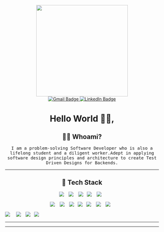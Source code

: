 <div id="header" align="center">
  <img
    src="https://camo.githubusercontent.com/5ddf73ad3a205111cf8c686f687fc216c2946a75005718c8da5b837ad9de78c9/68747470733a2f2f7468756d62732e6766796361742e636f6d2f4576696c4e657874446576696c666973682d736d616c6c2e676966"
    width="300" height="300" />
</div>


<div id="badges" align="center">

  <a href="mailto:sanusiabubakr343@gmail.com">
    <img src="https://img.shields.io/badge/Gmail-D14836?style=for-the-badge&logo=gmail&logoColor=white"
      alt="Gmail Badge" />
  </a>

  <a href="https://www.linkedin.com/in/sanusi-abubakr-80495b176/">
    <img src="https://img.shields.io/badge/LinkedIn-blue?style=for-the-badge&logo=linkedin&logoColor=white"
      alt="LinkedIn Badge" />
  </a>

  <br>

  <h1>
    Hello World 👋🏽,
  </h1>
</div>

<h2 align="center"> 👨‍💻 Whoami?</h2>
<p align="center">
  <samp> I am a problem-solving Software Developer who is also a lifelong student and a diligent worker.Adept in
    applying software design principles and architecture to create Test Driven Designs for Backends.
  </samp>
</p>

<hr>

<h2 align="center"> 🔭 Tech Stack </h2>
<p align="center">
  <img
    src="https://img.shields.io/badge/PostgreSQL-316192?style=for-the-badge&logo=postgresql&logoColor=white" />&nbsp;&nbsp;&nbsp;
  <img
    src="https://img.shields.io/badge/MySQL-00000F?style=for-the-badge&logo=mysql&logoColor=white" />&nbsp;&nbsp;&nbsp;
  <img src="https://img.shields.io/badge/Python-14354C?style=for-the-badge&logo=python&logoColor=white" />&nbsp;&nbsp;
  <img
    src="https://img.shields.io/badge/docker-%230db7ed.svg?style=for-the-badge&logo=docker&logoColor=white" />&nbsp;&nbsp;&nbsp;
  <img
    src="https://img.shields.io/badge/MongoDB-%234ea94b.svg?style=for-the-badge&logo=mongodb&logoColor=white" />&nbsp;&nbsp;&nbsp;

</p>
<p align="center">
  <img
    src="https://img.shields.io/badge/node.js-6DA55F?style=for-the-badge&logo=node.js&logoColor=white" />&nbsp;&nbsp;&nbsp;
  <img
    src="https://img.shields.io/badge/java-%23ED8B00.svg?style=for-the-badge&logo=java&logoColor=white" />&nbsp;&nbsp;&nbsp;
  <img
    src="https://img.shields.io/badge/Firebase-039BE5?style=for-the-badge&logo=Firebase&logoColor=white" />&nbsp;&nbsp;
  <img
    src="https://img.shields.io/badge/express.js-%23404d59.svg?style=for-the-badge&logo=express&logoColor=%2361DAFB" />&nbsp;&nbsp;
  <img
    src="https://img.shields.io/badge/javascript-%23323330.svg?style=for-the-badge&logo=javascript&logoColor=%23F7DF1E" />&nbsp;&nbsp;&nbsp;
  <img
    src="https://img.shields.io/badge/html5-%23E34F26.svg?style=for-the-badge&logo=html5&logoColor=white" />&nbsp;&nbsp;&nbsp;
  <img
    src="https://img.shields.io/badge/DJANGO-REST-ff1709?style=for-the-badge&logo=django&logoColor=white&color=ff1709&labelColor=gray" />&nbsp;&nbsp;&nbsp;

</p>
<p align="center">

  <img
    src="https://img.shields.io/badge/-Arduino-00979D?style=for-the-badge&logo=Arduino&logoColor=white" />&nbsp;&nbsp;&nbsp;&nbsp;
  <img
    src="https://img.shields.io/badge/css3-%231572B6.svg?style=for-the-badge&logo=css3&logoColor=white" />&nbsp;&nbsp;&nbsp;
  <img
    src="https://img.shields.io/badge/Insomnia-black?style=for-the-badge&logo=insomnia&logoColor=5849BE" />&nbsp;&nbsp;
  <img
    src="https://img.shields.io/badge/AWS-%23FF9900.svg?style=for-the-badge&logo=amazon-aws&logoColor=white" />&nbsp;&nbsp;&nbsp;

</p>
<hr>


<hr>
